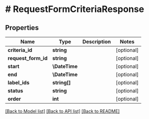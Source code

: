 # # RequestFormCriteriaResponse

## Properties

Name | Type | Description | Notes
------------ | ------------- | ------------- | -------------
**criteria_id** | **string** |  | [optional]
**request_form_id** | **string** |  | [optional]
**start** | **\DateTime** |  | [optional]
**end** | **\DateTime** |  | [optional]
**label_ids** | **string[]** |  | [optional]
**status** | **string** |  | [optional]
**order** | **int** |  | [optional]

[[Back to Model list]](../../README.md#models) [[Back to API list]](../../README.md#endpoints) [[Back to README]](../../README.md)
